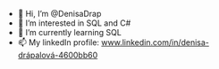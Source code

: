 - 👋 Hi, I’m @DenisaDrap
- 👀 I’m interested in SQL and C#
- 🌱 I’m currently learning SQL
- 📫 My linkedIn profile: www.linkedin.com/in/denisa-drápalová-4600bb60

<!---
DeniseDrap/DeniseDrap is a ✨ special ✨ repository because its `README.md` (this file) appears on your GitHub profile.
You can click the Preview link to take a look at your changes.
--->
